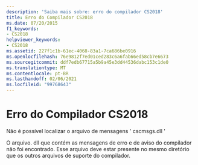 ```yaml
---
description: 'Saiba mais sobre: erro do compilador CS2018'
title: Erro do Compilador CS2018
ms.date: 07/20/2015
f1_keywords:
- CS2018
helpviewer_keywords:
- CS2018
ms.assetid: 227f1c1b-61ec-4068-83a1-7ca686be0916
ms.openlocfilehash: 76e9812f7ed01ced283c6a6fab66ed58cb7e6673
ms.sourcegitcommit: ddf7edb67715a5b9a45e3dd44536dabc153c1de0
ms.translationtype: MT
ms.contentlocale: pt-BR
ms.lasthandoff: 02/06/2021
ms.locfileid: "99768643"
---
```

# <a name="compiler-error-cs2018"></a>Erro do Compilador CS2018

Não é possível localizar o arquivo de mensagens ' cscmsgs.dll '  
  
 O arquivo. dll que contém as mensagens de erro e de aviso do compilador não foi encontrado. Esse arquivo deve estar presente no mesmo diretório que os outros arquivos de suporte do compilador.
